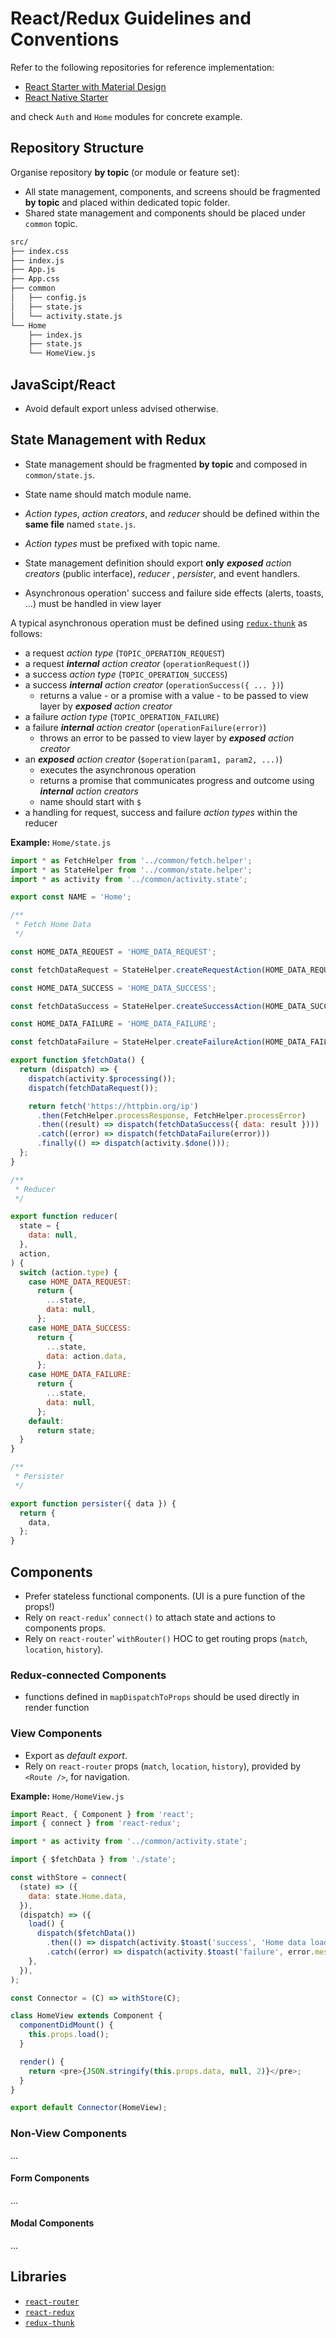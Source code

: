 # React/Redux Guidelines and Conventions

Refer to the following repositories for reference implementation:

- [React Starter with Material Design](https://github.com/emiketic/emiketic-starter-react/)
- [React Native Starter](https://github.com/emiketic/emiketic-starter-react-native/)

and check `Auth` and `Home` modules for concrete example.

## Repository Structure

Organise repository **by topic** (or module or feature set):

- All state management, components, and screens should be fragmented **by topic** and placed within dedicated topic folder.
- Shared state management and components should be placed under `common` topic.

```sh
src/
├── index.css
├── index.js
├── App.js
├── App.css
├── common
│   ├── config.js
│   ├── state.js
│   └── activity.state.js
└── Home
    ├── index.js
    ├── state.js
    └── HomeView.js
```

## JavaScipt/React

- Avoid default export unless advised otherwise.

## State Management with Redux

- State management should be fragmented **by topic** and composed in `common/state.js`.

- State name should match module name.

- _Action types_, _action creators_, and _reducer_ should be defined within the **same file** named `state.js`.

- _Action types_ must be prefixed with topic name.

- State management definition should export **only** _**exposed** action creators_ (public interface), _reducer_ , _persister_, and event handlers.

- Asynchronous operation' success and failure side effects (alerts, toasts, ...) must be handled in view layer

A typical asynchronous operation must be defined using [`redux-thunk`](https://github.com/gaearon/redux-thunk) as follows:

- a request _action type_ (`TOPIC_OPERATION_REQUEST`)
- a request _**internal** action creator_ (`operationRequest()`)
- a success _action type_ (`TOPIC_OPERATION_SUCCESS`)
- a success _**internal** action creator_ (`operationSuccess({ ... })`)
  - returns a value - or a promise with a value - to be passed to view layer by _**exposed** action creator_
- a failure _action type_ (`TOPIC_OPERATION_FAILURE`)
- a failure _**internal** action creator_ (`operationFailure(error)`)
  - throws an error to be passed to view layer by _**exposed** action creator_
- an _**exposed** action creator_ (`$operation(param1, param2, ...)`)
  - executes the asynchronous operation
  - returns a promise that communicates progress and outcome using _**internal** action creators_
  - name should start with `$`
- a handling for request, success and failure _action types_ within the reducer

**Example:** `Home/state.js`

```javascript
import * as FetchHelper from '../common/fetch.helper';
import * as StateHelper from '../common/state.helper';
import * as activity from '../common/activity.state';

export const NAME = 'Home';

/**
 * Fetch Home Data
 */

const HOME_DATA_REQUEST = 'HOME_DATA_REQUEST';

const fetchDataRequest = StateHelper.createRequestAction(HOME_DATA_REQUEST);

const HOME_DATA_SUCCESS = 'HOME_DATA_SUCCESS';

const fetchDataSuccess = StateHelper.createSuccessAction(HOME_DATA_SUCCESS);

const HOME_DATA_FAILURE = 'HOME_DATA_FAILURE';

const fetchDataFailure = StateHelper.createFailureAction(HOME_DATA_FAILURE);

export function $fetchData() {
  return (dispatch) => {
    dispatch(activity.$processing());
    dispatch(fetchDataRequest());

    return fetch('https://httpbin.org/ip')
      .then(FetchHelper.processResponse, FetchHelper.processError)
      .then((result) => dispatch(fetchDataSuccess({ data: result })))
      .catch((error) => dispatch(fetchDataFailure(error)))
      .finally(() => dispatch(activity.$done()));
  };
}

/**
 * Reducer
 */

export function reducer(
  state = {
    data: null,
  },
  action,
) {
  switch (action.type) {
    case HOME_DATA_REQUEST:
      return {
        ...state,
        data: null,
      };
    case HOME_DATA_SUCCESS:
      return {
        ...state,
        data: action.data,
      };
    case HOME_DATA_FAILURE:
      return {
        ...state,
        data: null,
      };
    default:
      return state;
  }
}

/**
 * Persister
 */

export function persister({ data }) {
  return {
    data,
  };
}
```

## Components

- Prefer stateless functional components. (UI is a pure function of the props!)
- Rely on `react-redux`' `connect()` to attach state and actions to components props.
- Rely on `react-router`' `withRouter()` HOC to get routing props (`match`, `location`, `history`).

### Redux-connected Components

- functions defined in `mapDispatchToProps` should be used directly in render function

### View Components

- Export as _default export_.
- Rely on `react-router` props (`match`, `location`, `history`), provided by `<Route />`, for navigation.

**Example:** `Home/HomeView.js`

```javascript
import React, { Component } from 'react';
import { connect } from 'react-redux';

import * as activity from '../common/activity.state';

import { $fetchData } from './state';

const withStore = connect(
  (state) => ({
    data: state.Home.data,
  }),
  (dispatch) => ({
    load() {
      dispatch($fetchData())
        .then(() => dispatch(activity.$toast('success', 'Home data loaded')))
        .catch((error) => dispatch(activity.$toast('failure', error.message)));
    },
  }),
);

const Connector = (C) => withStore(C);

class HomeView extends Component {
  componentDidMount() {
    this.props.load();
  }

  render() {
    return <pre>{JSON.stringify(this.props.data, null, 2)}</pre>;
  }
}

export default Connector(HomeView);
```

### Non-View Components

...

#### Form Components

...

#### Modal Components

...

## Libraries

- [`react-router`](https://reacttraining.com/react-router/)
- [`react-redux`](https://github.com/reactjs/react-redux)
- [`redux-thunk`](https://github.com/gaearon/redux-thunk)
